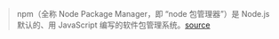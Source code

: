 > npm（全称 Node Package Manager，即 “node 包管理器”）是 Node.js 默认的、用 JavaScript 编写的软件包管理系统。[source](https://zh.wikipedia.org/wiki/Npm)
